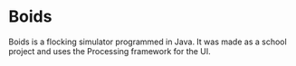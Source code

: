 Boids
=====
Boids is a flocking simulator programmed in Java.
It was made as a school project and uses the Processing framework for the UI.
